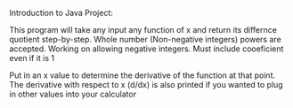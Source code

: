 Introduction to Java Project:

This program will take any input any function of x and return its differnce quotient step-by-step. Whole number (Non-negative integers) powers are accepted. Working on allowing negative integers. Must include cooeficient even if it is 1

Put in an x value to determine the derivative of the function at that point. The derivative with respect to x (d/dx) is also printed if you wanted to plug in other values into your calculator
